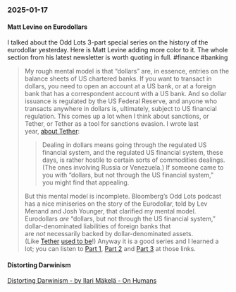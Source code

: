 ### 2025-01-17
#### Matt Levine on Eurodollars
I talked about the Odd Lots 3-part special series on the history of the eurodollar yesterday. Here is Matt Levine adding more color to it. The whole section from his latest newsletter is worth quoting in full. #finance #banking 

> My rough mental model is that “dollars” are, in essence, entries on the balance sheets of US chartered banks. If you want to transact in dollars, you need to open an account at a US bank, or at a foreign bank that has a correspondent account with a US bank. And so dollar issuance is regulated by the US Federal Reserve, and anyone who transacts anywhere in dollars is, ultimately, subject to US financial regulation. This comes up a lot when I think about sanctions, or Tether, or Tether as a tool for sanctions evasion. I wrote last year, [about Tether](https://links.message.bloomberg.com/u/click?_t=f574328d4d0c4c359b90d8e49b10e21d&_m=a59851325004416786fa0da223888f14&_e=iXfp1dzcYh8B-Auf2gOhl0EwcZSaTcIB5c8zik1cqeqQFaotSL-LYr9BjqRR6TglunbkYCiRlwFFsXSR9zlMC-V9bIfhhjCOCX3RiSM2z7VmdBW2y4p2Zl532DxG0ulD6AR7ya6fO8EkF7rbVEusYm_P7bY8kyN0WvBXb6UFM4PFmtayyUOW5H3AeLuZ2FarTVRPK0Vm24LSo91YoeG7w-geIHiQLTzdyPh1qYC4-EeQfF37GelTTIp6O9kPe6r2Yxqc68qNLr9AxmmCFidbWSgf5dgg4yoX58iKSsBc1w04U1AEfrIjwAqO1cMgngXH7HJNy-V390s4i2Fj9wFY6g%3D%3D):
> 
> > Dealing in dollars means going through the regulated US financial system, and the regulated US financial system, these days, is rather hostile to certain sorts of commodities dealings. (The ones involving Russia or Venezuela.) If someone came to you with “dollars, but not through the US financial system,” you might find that appealing.
> 
> But this mental model is incomplete. Bloomberg’s Odd Lots podcast has a nice miniseries on the story of the Eurodollar, told by Lev Menand and Josh Younger, that clarified my mental model. Eurodollars _are_ “dollars, but not through the US financial system,” dollar-denominated liabilities of foreign banks that are _not_ necessarily backed by dollar-denominated assets. (Like [Tether](https://links.message.bloomberg.com/u/click?_t=f574328d4d0c4c359b90d8e49b10e21d&_m=a59851325004416786fa0da223888f14&_e=iXfp1dzcYh8B-Auf2gOhl9SaPseKhkDSaL2LG9ZqAIs6Yew2nXRhzDSnHS2YUFlHpCuEzqYwtnclb0ILgKls7BkhoW0yg5hYZmniiVM3AUAn6nuhYeaczhjI5hBcLjQuWWsujCISs7D8QNjZGHJyFpT55WT2GD_LAJke6qWJMwEU6EP1dt99lUIrtKID2jy4hmTRF1Zhw2c_5Ls0SpSaURIH3JywJH4KITog5nKk6tZKbwqEpIGfvMsbLIHizEbztD-5cqcc3Vyll0OZy8-0-qWkOqfn4hr5xuGq2RwcDx4QED8lCYxNi0fT4ujICN9m4dAGZSWW1nsaENEouTseOg%3D%3D) [used to be](https://links.message.bloomberg.com/u/click?_t=f574328d4d0c4c359b90d8e49b10e21d&_m=a59851325004416786fa0da223888f14&_e=iXfp1dzcYh8B-Auf2gOhl6pwpTRRtBuzpw1FZ4FgPgPWvn9ukvs6kwEPWJG-PYT9T-xpgmXuJrFNruinuZArN-iK1mNtiDczs_IQSGL9twi0OsTKM_Dy6vZouNkeQLTZjcZ-GOqxG8KGV7qSsYT4--Ti-EwIQ6B4bIQ7McNW_bYZOFWzhBZ8GEbkK_SU9In6tRL9ExCF1TlbRlBATtbSyvEmuFFeoUpgu6RDi-VgmGUHARFm49U3s_d3UFi3ClsKmdSx_nxeDa9Lt8tOfeFTziq_oVlXRZTAxGNtUa6Oj98k8xDiYMjIRy4BwIaG15zmBjUoCWyV8PDYvcmahcU8rw%3D%3D)!) Anyway it is a good series and I learned a lot; you can listen to [Part 1](https://links.message.bloomberg.com/u/click?_t=f574328d4d0c4c359b90d8e49b10e21d&_m=a59851325004416786fa0da223888f14&_e=iXfp1dzcYh8B-Auf2gOhl94KjA53lSGj0mqykSEgPiuU0IyjfFo7EzAoAjfwSBa0oyhBO1CY1h5btQSJTkecogtlP48-KAO5zgKBWOTSIWRoVugnBXC9vqrpiP8QVqVuWRF3KjnISMDjnFbmnfjLzGQgPnFPleu7KdfcaVJNnzDuZ3Mz5PiuE7XWwE6m139-P4asUXNfxWyifwzTHwYArA8EEFZLuEOIaT5HSVSbLCb18lFdrjfBQ_O7OFzXsg_H7BdvLDWRg_MCxuEl69Qu-1-NrpFBQZpWABkPQ1UG0XVegG4LYFxlnJ5dhYV9zY8iIf4kNW4dVeDLzq-79x9BofK4zjXmd6tuLi3joUU_NB8N90MAHliNAK9xpNcvxqgjbfxTYC_9b3J90hXKdoYhlJXMX2bEuWBxiXflRb3HgVZ_oJjGvpgpIpiLGOHCfv9s3s1JbR3HUDzER6yjJVzIYw71HyixJ_1WD8yG0EPkFSplZq-7jSMLK1YAYU4Qb3MQmAA6Jt1lGD7rIwi-AtIYI4SygNcIivefqxipMOWmAFiJ0Q4E46_nXy4SGw8sUMV1IysveLFgJEDEKcAuuiRvuRyB52CGVv3IKtqaRSm3_JE%3D), [Part 2](https://links.message.bloomberg.com/u/click?_t=f574328d4d0c4c359b90d8e49b10e21d&_m=a59851325004416786fa0da223888f14&_e=iXfp1dzcYh8B-Auf2gOhl94KjA53lSGj0mqykSEgPiuU0IyjfFo7EzAoAjfwSBa0oyhBO1CY1h5btQSJTkecogtlP48-KAO5zgKBWOTSIWR2emUCNyqnBa7wVV44ZAjEufITrB4R8EII6wd8quoOD2olgxBQcXMWxJVtWA2X7Dfc7QSlqKVhF_eStKnOhNCBsuQnljgRAbg3rY7Ma3mSq3DOxe3sZFW12A7FYvKM0wS089t9XDwSzg8zJGhAGfiRXXXm9tsTCuhS1Gsqn9k5GC8YoluNc-__zEEHzQ1tD-ZZCLUL7qBVMBBpe26pbLYxVmD-cwC1kDNS-oQHcSgBfPgcuw30MsGF6DswWPtvOPZEzxBnjYpEre_G8uIvQr2kQDXFSLrcz794OL7kr8-WzS8g2NDYvl0iyJ5teiGmwL940bfLDvhK0ptIRFRdabK7kM_APEomtXbTBaumPSnoQgbALOAfL4hv1md160KTa4srcDKRYoSGMxpRcjBQXcTaycfAhUUJTptO_l7Pw9S9y-6coDLjJZhz7tdct4PkPKE%3D) and [Part 3](https://links.message.bloomberg.com/u/click?_t=f574328d4d0c4c359b90d8e49b10e21d&_m=a59851325004416786fa0da223888f14&_e=iXfp1dzcYh8B-Auf2gOhl94KjA53lSGj0mqykSEgPiuU0IyjfFo7EzAoAjfwSBa0oyhBO1CY1h5btQSJTkecogtlP48-KAO5zgKBWOTSIWS1daTJeVhBxFuqet1KV2fZJTw392NfbyZOnGww2YQ6U4Eab7IhP3jgRbJEtA-TB-f2ah-cLS8veZAOfWdt4N9qoMPIsyLK4m9Wp9WSNM51QwXv9IPoQuz9VGXmAN5V4y-PooXYV-nty6cHoldRLrC-oaReyzymPMt7VMfxeigqG9KEOxY3t3yqYhXF4arZMDeFxoXkQP7IOuBEsMJjKFn-bCXuOljuZtKH9mOV8iF6K7qnUJOGXSI8hS56D84YOUWNG2lwb_-XS04BKDW4S81WjL7D7vfnBJLrgOVGGBakzFRIAQNLzrKozNsl-tKvxsMtew8Z73R91dxRVTnXNVoKJB_Zx2hmvvrnjs-XnuFprbjcuk0N8BxE46nsLGL8_YIux8UrHdgV6_1EO1VAROXaymNT6uKIKnvB31DdEsYpAlY9Tj5-cNHabFX5kSh8-7br6XXbygSeiLNAWEwVIOVbK2aa6UZgGMMM1WGfIGh8Wg%3D%3D) at those links.

#### Distorting Darwinism
[Distorting Darwinism - by Ilari Mäkelä - On Humans](https://onhumans.substack.com/p/distorting-darwinism)

